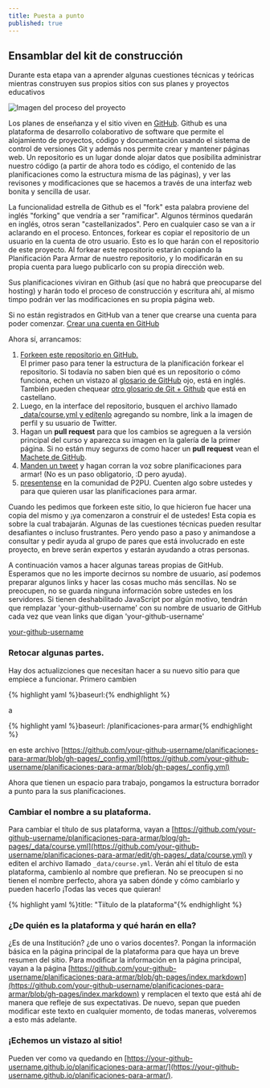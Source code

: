 ```yaml
---
title: Puesta a punto
published: true
---
```


## Ensamblar del kit de construcción

Durante esta etapa van a aprender algunas cuestiones técnicas y
teóricas mientras construyen sus propios sitios con sus planes y
proyectos educativos

![Imagen del proceso del proyecto]({{site.baseurl}}/img/process.png)


Los planes de enseñanza y el sitio viven en
[GitHub](http://github.com). Github es una plataforma de desarrollo
colaborativo de software que permite el alojamiento de proyectos,
código y documentación usando el sistema de control de versiones Git y
además nos permite crear y mantener páginas web. Un repositorio es un
lugar donde alojar datos que posibilita administrar nuestro código (a
partir de ahora todo es código, el contenido de las planificaciones
como la estructura misma de las páginas), y ver las revisones y
modificaciones que se hacemos a través de una interfaz web bonita y
sencilla de usar.

La funcionalidad estrella de Github es el "fork" esta palabra proviene
del inglés "forking" que vendría a ser "ramificar". Algunos términos
quedarán en inglés, otros seran "castellanizados". Pero en cualquier
caso se van a ir aclarando en el proceso. Entonces, forkear es copiar
el repositorio de un usuario en la cuenta de otro usuario. Esto es lo
que harán con el repositorio de este proyecto. Al forkear este
repositorio estarán copiando la Planificación Para Armar de nuestro
repositorio, y lo modificarán en su propia cuenta para luego
publicarlo con su propia dirección web.

Sus planificaciones viviran en Github (así que no habrá que
preocuparse del hosting) y harán todo el proceso de construcción y
escritura ahí, al mismo timpo podrán ver las modificaciones en su
propia página web.

Si no están registrados en GitHub van a tener que crearse una cuenta
para poder comenzar.  <a class="btn btn-primary"
href="https://github.com/join" target="_blank"><i class="fa
fa-code-fork"></i>Crear una cuenta en GitHub</a>

Ahora sí, arrancamos:

1. <a class="btn btn-primary"
   href="https://github.com/acercadelaeducacion/planificaciones-para-armar/fork"
   target="_blank"><i class="fa fa-code-fork"></i> Forkeen este
   repositorio en GitHub.</a></li> El primer paso para tener la
   estructura de la planificación forkear el repositorio. Si
   todavía no saben bien qué es un repositorio o cómo funciona, echen
   un vistazo al <a
   href="https://help.github.com/articles/github-glossary" >glosario
   de GitHub</a> ojo, está en inglés. También pueden chequear <a
   href="http://www.yagoperez.com/un_poco_de_git_y_de_github%E2%80%8E/">otro
   glosario de Git + Github</a> que está en castellano.
2. Luego, en la interface del repositorio, busquen el archivo llamado
   <a class="btn btn-primary"
   href="https://github.com/alvarmaciel/planificaciones-para-armar/edit/gh-pages/_data/course.yml"
   target="_blank"><i class="fa fa-edit"></i>_data/course.yml y
   edítenlo</a> agregando su nombre, link a la imagen de perfil y su usuario de
   Twitter.
3. Hagan un **pull request** para que los cambios se agreguen a la versión principal del curso y aparezca su imagen en la galería de
   la primer página. Si no están muy segurxs de como hacer un **pull request** vean el <a href="{{site.baseurl}}{% post_url 2000-01-02-github-cheatsheet %}">Machete de GitHub</a>.
4. <a class="btn btn-primary" target="_blank"
   href="https://twitter.com/intent/tweet?url=http%3A%2F%2Fhowto.p2pu.org&text=Crear%20planificaciones%20online%20y%20participar%20de%20comunidades%20de%20Prácticas&hashtags=planificacionesparaarmar&via=p2pu&related=p2pu&via=amaciel&related=amaciel"><i
   class="fa fa-twitter"></i> Manden un tweet</a> y hagan corran la voz
   sobre planificaciones para armar! (No es un paso obligatorio, :D
   pero ayuda).
5. <a class="btn btn-primary" target="_blank"
   href="http://community.p2pu.org/t/please-introduce-yourself/28"><i
   class="fa fa-weixin"></i> presentense</a> en la comunidad de
   P2PU. Cuenten algo sobre ustedes y para que quieren usar las
   planificaciones para armar.

Cuando les pedimos que forkeen este sitio, lo que hicieron fue hacer
una copia del mismo y ¡ya comenzaron a construir el de ustedes! Esta
copia es sobre la cual trabajarán. Algunas de las cuestiones técnicas
pueden resultar desafiantes o incluso frustrantes. Pero yendo paso a
paso y animandose a consultar y pedir ayuda al grupo de pares que está
involucrado en este proyecto, en breve serán expertos y estarán
ayudando a otras personas.

<div id="ghUsername-intro">

A continuación vamos a hacer algunas tareas propias de
GitHub. Esperamos que no les importe decirnos su nombre de usuario,
así podemos preparar algunos links y hacer las cosas mucho más
sencillas. No se preocupen, no se guarda ninguna información sobre
ustedes en los servidores. Si tienen deshabilitado JavaScript por
algún motivo, tendrán que remplazar 'your-github-username' con su
nombre de usuario de GitHub cada vez que vean links que digan
'your-github-username' </div>

[your-github-username](https://github.com/your-github-username-set/planificaciones-para-armar/)

### Retocar algunas partes.

Hay dos actualizciones que necesitan hacer a su nuevo sitio para que empiece a funcionar. Primero cambien

{% highlight yaml %}baseurl:{% endhighlight %}

a

{% highlight yaml %}baseurl: /planificaciones-para armar{% endhighlight %}

en este archivo [https://github.com/your-github-username/planificaciones-para-armar/blob/gh-pages/_config.yml](https://github.com/your-github-username/planificaciones-para-armar/blob/gh-pages/_config.yml)

<!--Luego, borrar un archivo llamado CNAME [https://github.com/your-github-username/planificaciones-para-armar/blob/gh-pages/CNAME](https://github.com/your-github-username/planificaciones-para-armar/blob/gh-pages/CNAME)-->


Ahora que tienen un espacio para trabajo, pongamos la estructura borrador a punto para la sus planificaciones.

### Cambiar el  nombre a su plataforma.

Para cambiar el título de sus plataforma, vayan a [https://github.com/your-github-username/planificaciones-para-armar/blog/gh-pages/_data/course.yml](https://github.com/your-github-username/planificaciones-para-armar/edit/gh-pages/_data/course.yml) y editen el archivo llamado `_data/course.yml`. Verán ahí el título de esta plataforma, cambienlo al nombre que prefieran. No se preocupen si no tienen el nombre perfecto, ahora ya saben dónde y cómo cambiarlo y pueden hacerlo ¡Todas las veces que quieran!

{% highlight yaml %}title: "Tiítulo de la plataforma"{% endhighlight %}

### ¿De quién es la plataforma y qué harán en ella?

¿Es de una Institución? ¿de uno o varios docentes?. Pongan la información básica en la página principal de la plataforma para que haya un breve resumen del sitio. Para modificar la información en la página principal, vayan a la página [https://github.com/your-github-username/planificaciones-para-armar/blob/gh-pages/index.markdown](https://github.com/your-github-username/planificaciones-para-armar/blob/gh-pages/index.markdown) y remplacen el texto que está ahí de manera que refleje de sus expectativas. De nuevo, sepan que pueden modificar este texto en cualquier momento, de todas maneras, volveremos a esto más adelante.

### ¡Echemos un vistazo al sitio!

Pueden ver como va quedando en  [https://your-github-username.github.io/planificaciones-para-armar/](https://your-github-username.github.io/planificaciones-para-armar/).
